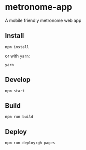 # metronome-app
A mobile friendly metronome web app

## Install

```
npm install
```

or with `yarn`:

```
yarn
```

## Develop

```
npm start
```

## Build

```
npm run build
```

## Deploy

```
npm run deploy:gh-pages
```
